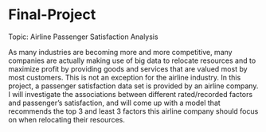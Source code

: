 # Final-Project

Topic: Airline Passenger Satisfaction Analysis

As many industries are becoming more and more competitive, many companies are actually making use of big data to relocate resources and to maximize profit by providing goods and services that are valued most by most customers. This is not an exception for the airline industry. In this project, a passenger satisfaction data set is provided by an airline company. I will investigate the associations between different rated/recorded factors and passenger’s satisfaction, and will come up with a model that recommends the top 3 and least 3 factors this airline company should focus on when relocating their resources.

